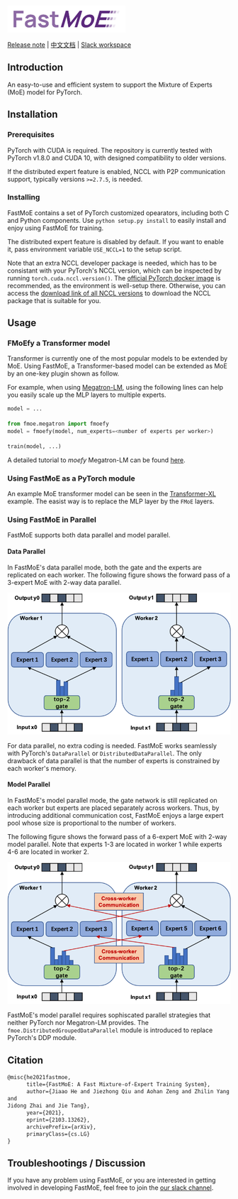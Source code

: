 <img height='60px' src='doc/logo/rect.png'/>

[Release note](doc/release-note.md)
| [中文文档](doc/readme-cn.md)
| [Slack workspace](https://join.slack.com/t/fastmoe/shared_invite/zt-mz0ai6ol-ggov75D62YsgHfzShw8KYw)

## Introduction

An easy-to-use and efficient system to support the Mixture of Experts (MoE) 
model for PyTorch. 

## Installation

### Prerequisites

PyTorch with CUDA is required. The repository is currently tested with PyTorch
v1.8.0 and CUDA 10, with designed compatibility to older versions.

If the distributed expert feature is enabled, NCCL with P2P communication
support, typically versions `>=2.7.5`, is needed. 

### Installing

FastMoE contains a set of PyTorch customized opearators, including both C and
Python components. Use `python setup.py install` to easily install and enjoy
using FastMoE for training.

The distributed expert feature is disabled by default. If you want to enable
it, pass environment variable `USE_NCCL=1` to the setup script.

Note that an extra NCCL developer package is needed, which has to be consistant
with your PyTorch's NCCL version, which can be inspected by running
`torch.cuda.nccl.version()`. The 
[official PyTorch docker image](https://hub.docker.com/r/pytorch/pytorch) is
recommended, as the environment is well-setup there. Otherwise, you can access
the [download link of all NCCL
versions](https://developer.nvidia.com/nccl/nccl-legacy-downloads) to download
the NCCL package that is suitable for you.

## Usage 

### FMoEfy a Transformer model

Transformer is currently one of the most popular models to be extended by MoE. Using
FastMoE, a Transformer-based model can be extended as MoE by an one-key plugin
shown as follow.

For example, when using [Megatron-LM](https://github.com/nvidia/megatron-lm),
using the following lines can help you easily scale up the MLP layers to
multiple experts.

```python
model = ...

from fmoe.megatron import fmoefy
model = fmoefy(model, num_experts=<number of experts per worker>)

train(model, ...)
```

A detailed tutorial to _moefy_ Megatron-LM can be found
[here](examples/megatron).

### Using FastMoE as a PyTorch module

An example MoE transformer model can be seen in the
[Transformer-XL](examples/transformer-xl) example. The easist way is to replace
the MLP layer by the `FMoE` layers.

### Using FastMoE in Parallel

FastMoE supports both data parallel and model parallel. 

#### Data Parallel

In FastMoE's data parallel mode, both the gate and the experts are replicated on each worker. 
The following figure shows the forward pass of a 3-expert MoE with 2-way data parallel.

<p align="center">
<img src="doc/fastmoe_data_parallel.png" width="600">
</p>

For data parallel, no extra coding is needed. FastMoE works seamlessly with PyTorch's `DataParallel` or `DistributedDataParallel`.
The only drawback of data parallel is that the number of experts is constrained by each worker's memory.

#### Model Parallel

In FastMoE's model parallel mode, the gate network is still replicated on each worker but
experts are placed separately across workers.
Thus, by introducing additional communication cost, FastMoE enjoys a large expert pool whose size is proportional to the number of workers.

The following figure shows the forward pass of a 6-expert MoE with 2-way model parallel. Note that experts 1-3 are located in worker 1 while experts 4-6 are located in worker 2.

<p align="center">
<img src="doc/fastmoe_model_parallel.png" width="600">
</p>

FastMoE's model parallel requires sophiscated parallel strategies that neither PyTorch nor
Megatron-LM provides. The `fmoe.DistributedGroupedDataParallel` module is
introduced to replace PyTorch's DDP module.

## Citation

```
@misc{he2021fastmoe,
      title={FastMoE: A Fast Mixture-of-Expert Training System}, 
      author={Jiaao He and Jiezhong Qiu and Aohan Zeng and Zhilin Yang and
Jidong Zhai and Jie Tang},
      year={2021},
      eprint={2103.13262},
      archivePrefix={arXiv},
      primaryClass={cs.LG}
}
```

## Troubleshootings / Discussion

If you have any problem using FastMoE, or you are interested in getting involved in developing FastMoE, feel free to join the [our slack channel](https://join.slack.com/t/fastmoe/shared_invite/zt-mz0ai6ol-ggov75D62YsgHfzShw8KYw).
